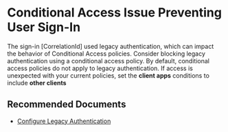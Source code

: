 <properties
    pageTitle="Conditional Access - Legacy authentication preventing user sign-in"
    description="Conditional Access - Legacy authentication supported preventing user sign-in"
    infoBubbleText="See details on the right"
    service="microsoft.activedirectory"
    resource=""
    authors="jeslin"
    ms.author="jeslin"
    displayOrder="1"
    articleId="ISP_ConditionalAccess_LegacyAuthentication"
	  diagnosticScenario="ConditionalAccess"
    selfHelpType="diagnostics"
    supportTopicIds=""
    resourceTags=""
    productPesIds=""
    cloudEnvironments="public"
/>

# Conditional Access Issue Preventing User Sign-In

<!--issueDescription-->

The sign-in <!--$CorrelationId-->[CorrelationId]<!--/$CorrelationId--> used legacy authentication, which can impact the behavior of Conditional Access policies. Consider blocking legacy authentication using a conditional access policy. By default, conditional access policies do not apply to legacy authentication. If access is unexpected with your current policies, set the **client apps** conditions to include **other clients**

<!--/issueDescription-->

## **Recommended Documents**

- [Configure Legacy Authentication](https://docs.microsoft.com/azure/active-directory/conditional-access/conditions#legacy-authentication)
